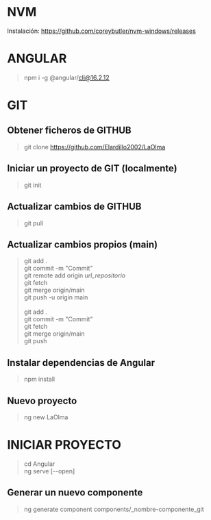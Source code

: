 # NVM
Instalación: https://github.com/coreybutler/nvm-windows/releases

# ANGULAR
> npm i -g @angular/cli@16.2.12

# GIT
## Obtener ficheros de GITHUB
> git clone https://github.com/Elardillo2002/LaOlma

## Iniciar un proyecto de GIT (localmente)
> git init

## Actualizar cambios de GITHUB
> git pull

## Actualizar cambios propios (main)
> git add . \
> git commit -m "Commit" \
> git remote add origin _url_repositorio_ \
> git fetch \
> git merge origin/main \
> git push -u origin main \
\
> git add . \
> git commit -m "Commit" \
> git fetch \
> git merge origin/main\
> git push 

## Instalar dependencias de Angular
> npm install

## Nuevo proyecto
> ng new LaOlma

# INICIAR PROYECTO
> cd Angular \
> ng serve [--open]

## Generar un nuevo componente
> ng generate component components/_nombre-componente_git